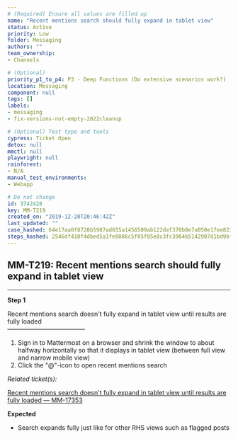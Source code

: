 ```yaml
---
# (Required) Ensure all values are filled up
name: "Recent mentions search should fully expand in tablet view"
status: Active
priority: Low
folder: Messaging
authors: ""
team_ownership: 
- Channels

# (Optional)
priority_p1_to_p4: P3 - Deep Functions (Do extensive scenarios work?)
location: Messaging
component: null
tags: []
labels: 
- messaging
- fix-versions-not-empty-2022cleanup

# (Optional) Test type and tools
cypress: Ticket Open
detox: null
mmctl: null
playwright: null
rainforest: 
- N/A
manual_test_environments: 
- Webapp

# Do not change
id: 3742428
key: MM-T219
created_on: "2019-12-20T20:46:42Z"
last_updated: ""
case_hashed: 64e17aa0f8728b5987ad655a1456509ab122def370b0e7a050e17ee823661126a6c3dea0d7f05d25b63ef1c0ead54821
steps_hashed: 2546df410f4dbed5a1fe0886c5f05f85e8c3fc3964b5142907d1bd9bf57c8fdb5dab1439550466e6d24f86cf1eece663
---
```


<!-- (Auto-generated) Based on frontmatter's "key" and "name" -->

## MM-T219: Recent mentions search should fully expand in tablet view

---

**Step 1**

Recent mentions search doesn't fully expand in tablet view until results are fully loaded\
–––––––––––––––––––––––––

1. Sign in to Mattermost on a browser and shrink the window to about halfway horizontally so that it displays in tablet view (between full view and narrow mobile view)
2. Click the "@"-icon to open recent mentions search

_Related ticket(s):_

[Recent mentions search doesn't fully expand in tablet view until results are fully loaded — MM-17353](https://mattermost.atlassian.net/browse/MM-17353)

**Expected**

- Search expands fully just like for other RHS views such as flagged posts
